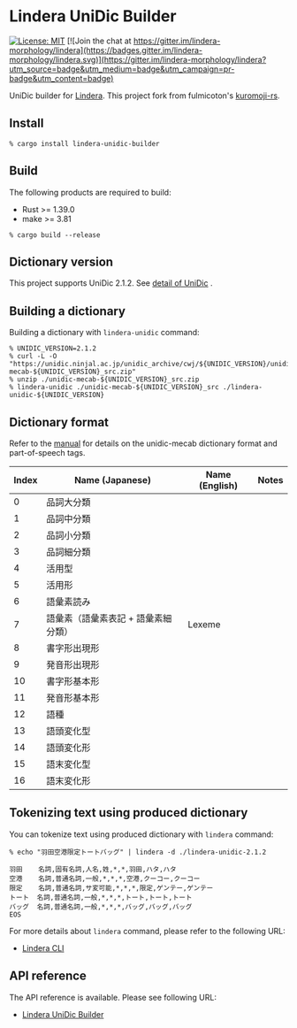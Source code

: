 # Lindera UniDic Builder

[![License: MIT](https://img.shields.io/badge/License-MIT-yellow.svg)](https://opensource.org/licenses/MIT) [![Join the chat at https://gitter.im/lindera-morphology/lindera](https://badges.gitter.im/lindera-morphology/lindera.svg)](https://gitter.im/lindera-morphology/lindera?utm_source=badge&utm_medium=badge&utm_campaign=pr-badge&utm_content=badge)

UniDic builder for [Lindera](https://github.com/lindera-morphology/lindera). This project fork from fulmicoton's [kuromoji-rs](https://github.com/fulmicoton/kuromoji-rs).

## Install

```shell script
% cargo install lindera-unidic-builder
```

## Build

The following products are required to build:

- Rust >= 1.39.0
- make >= 3.81

```shell script
% cargo build --release
```

## Dictionary version

This project supports UniDic 2.1.2.
See [detail of UniDic](https://unidic.ninjal.ac.jp/) .

## Building a dictionary

Building a dictionary with `lindera-unidic` command:

```shell script
% UNIDIC_VERSION=2.1.2
% curl -L -O "https://unidic.ninjal.ac.jp/unidic_archive/cwj/${UNIDIC_VERSION}/unidic-mecab-${UNIDIC_VERSION}_src.zip"
% unzip ./unidic-mecab-${UNIDIC_VERSION}_src.zip
% lindera-unidic ./unidic-mecab-${UNIDIC_VERSION}_src ./lindera-unidic-${UNIDIC_VERSION}
```

## Dictionary format

Refer to the [manual](ftp://ftp.jaist.ac.jp/pub/sourceforge.jp/unidic/57618/unidic-mecab.pdf) for details on the unidic-mecab dictionary format and part-of-speech tags.

| Index | Name (Japanese) | Name (English) | Notes |
| --- | --- | --- | --- |
| 0 | 品詞大分類 | | |
| 1 | 品詞中分類 | | |
| 2 | 品詞小分類 | | |
| 3 | 品詞細分類 | | |
| 4 | 活用型 | | |
| 5 | 活用形 | | |
| 6 | 語彙素読み | | |
| 7 | 語彙素（語彙素表記 + 語彙素細分類） | Lexeme | |
| 8 | 書字形出現形 | | |
| 9 | 発音形出現形 | | |
| 10 | 書字形基本形 | | |
| 11 | 発音形基本形 | | |
| 12 | 語種 | | |
| 13 | 語頭変化型 | | |
| 14 | 語頭変化形 | | |
| 15 | 語末変化型 | | |
| 16 | 語末変化形 | | |

## Tokenizing text using produced dictionary

You can tokenize text using produced dictionary with `lindera` command:

```shell script
% echo "羽田空港限定トートバッグ" | lindera -d ./lindera-unidic-2.1.2
```

```text
羽田    名詞,固有名詞,人名,姓,*,*,羽田,ハタ,ハタ
空港    名詞,普通名詞,一般,*,*,*,空港,クーコー,クーコー
限定    名詞,普通名詞,サ変可能,*,*,*,限定,ゲンテー,ゲンテー
トート  名詞,普通名詞,一般,*,*,*,トート,トート,トート
バッグ  名詞,普通名詞,一般,*,*,*,バッグ,バッグ,バッグ
EOS
```

For more details about `lindera` command, please refer to the following URL:

- [Lindera CLI](https://github.com/lindera-morphology/lindera/lindera-cli)

## API reference

The API reference is available. Please see following URL:
- <a href="https://docs.rs/lindera-unidic-builder" target="_blank">Lindera UniDic Builder</a>
